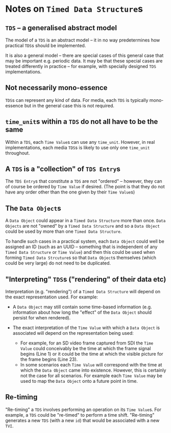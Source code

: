 # Notes on `Timed Data Structure`s

## `TDS` &ndash; a generalised abstract model

The model of a `TDS` is an abstract model &ndash; it in no way predetermines how practical `TDS`s should be implemented.

It is also a general model &ndash; there are special cases of this general case that may be important e.g. periodic data. It may be that these special cases are treated differently in practice &ndash; for example, with specially designed `TDS` implementations.

## Not necessarily mono-essence

`TDS`s can represent any kind of data. For media, each `TDS` is typically mono-essence but in the general case this is not required.

## `time_unit`s within a `TDS` do not all have to be the same

Within a `TDS`, each `Time Value`s can use any `time_unit`. However, in real implementations, each media `TDS`s is likely to use only one `time_unit` throughout.

## A `TDS` is a "collection" of `TDS Entry`s

The `TDS Entry`s that constitute a `TDS` are not "ordered" &ndash; however, they can of course be ordered by `Time Value` if desired. (The point is that they do not have any order other than the one given by their `Time Value`s)


## The `Data Object`s

A `Data Object` could appear in a `Timed Data Structure` more than once. `Data Objects` are not "owned" by a `Timed Data Structure` and so a `Data Object` could be used by more than one `Timed Data Structure`.

To handle such cases in a practical system, each `Data Object` could well be assigned an ID (such as an UUID &ndash; something that is independent of any `Timed Data Structure` or `Time Value`) and then this could be used when forming `Timed Data Strcuture`s so that `Data Object`s themselves (which could be very large) do not need to be duplicated.


## "Interpreting" `TDS`s ("rendering" of their data etc)

Interpretation (e.g. "rendering") of a `Timed Data Structure` will depend on the exact representation used. For example:
* A `Data Object` may still contain some time-based information (e.g. information about how long the "effect" of the `Data Object` should persist for when rendered).

* The exact interpretation of the `Time Value` with which a `Data Object` is associated will depend on the representation being used:

  * For example, for an SD video frame captured from SDI the `Time Value` could conceivably be the time at which the frame signal begins (Line 1) or it could be the time at which the visible picture for the frame begins (Line 23).
  * In some scenarios each `Time Value` will correspond with the time at which the `Data Object` came into existence. However, this is certainly not the case for all scenarios. For example each `Time Value` may be used to map the `Data Object` onto a future point in time.



## Re-timing

"Re-timing" a `TDS` involves performing an operation on its `Time Value`s. For example, a `TDS` could be "re-timed" to perform a time shift. "Re-timing" generates a new `TDS` (with a new `id`) that would be associated with a new `TVI`.


